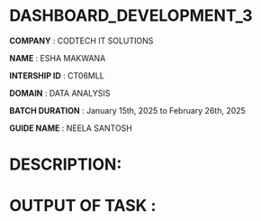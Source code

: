 # DASHBOARD_DEVELOPMENT_3

**COMPANY** : CODTECH IT SOLUTIONS

**NAME** : ESHA MAKWANA 

**INTERSHIP ID** : CT06MLL

**DOMAIN** : DATA ANALYSIS 

**BATCH DURATION** : January 15th, 2025 to February 26th, 2025

**GUIDE NAME** : NEELA SANTOSH

# DESCRIPTION: 

# OUTPUT OF TASK :
